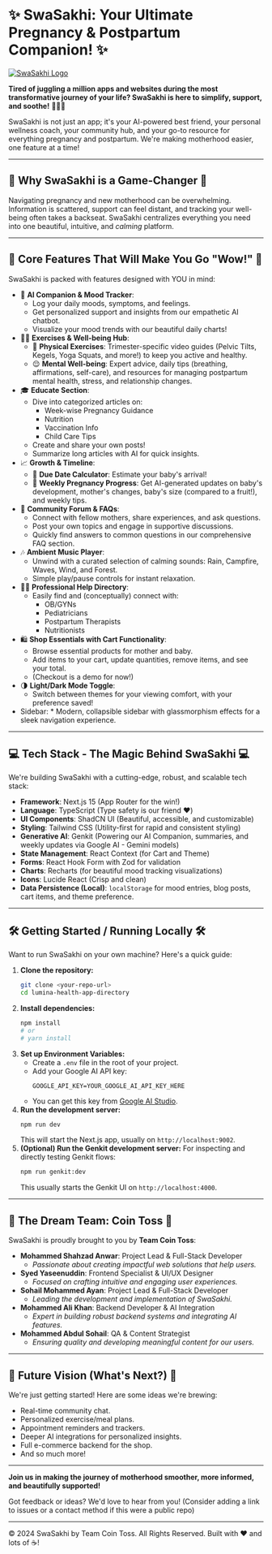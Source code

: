 # ✨ SwaSakhi: Your Ultimate Pregnancy & Postpartum Companion! ✨

[![SwaSakhi Logo](https://placehold.co/600x200/A88FAC/F7F0F5?text=SwaSakhi&font=Poppins)](https://swasakhi.example.com) <!-- Replace with actual logo URL if you have one -->

**Tired of juggling a million apps and websites during the most transformative journey of your life? SwaSakhi is here to simplify, support, and soothe!** 🤰🤱💖

SwaSakhi is not just an app; it's your AI-powered best friend, your personal wellness coach, your community hub, and your go-to resource for everything pregnancy and postpartum. We're making motherhood easier, one feature at a time!

---

## 🚀 Why SwaSakhi is a Game-Changer 🚀

Navigating pregnancy and new motherhood can be overwhelming. Information is scattered, support can feel distant, and tracking your well-being often takes a backseat. SwaSakhi centralizes everything you need into one beautiful, intuitive, and *calming* platform.

---

## 🌟 Core Features That Will Make You Go "Wow!" 🌟

SwaSakhi is packed with features designed with YOU in mind:

*   🧠 **AI Companion & Mood Tracker**:
    *   Log your daily moods, symptoms, and feelings.
    *   Get personalized support and insights from our empathetic AI chatbot.
    *   Visualize your mood trends with our beautiful daily charts!
*   🧘‍♀️ **Exercises & Well-being Hub**:
    *   🤸 **Physical Exercises**: Trimester-specific video guides (Pelvic Tilts, Kegels, Yoga Squats, and more!) to keep you active and healthy.
    *   😌 **Mental Well-being**: Expert advice, daily tips (breathing, affirmations, self-care), and resources for managing postpartum mental health, stress, and relationship changes.
*   🎓 **Educate Section**:
    *   Dive into categorized articles on:
        *   Week-wise Pregnancy Guidance
        *   Nutrition
        *   Vaccination Info
        *   Child Care Tips
    *   Create and share your own posts!
    *   Summarize long articles with AI for quick insights.
*   📈 **Growth & Timeline**:
    *   📅 **Due Date Calculator**: Estimate your baby's arrival!
    *   👶 **Weekly Pregnancy Progress**: Get AI-generated updates on baby's development, mother's changes, baby's size (compared to a fruit!), and weekly tips.
*   💬 **Community Forum & FAQs**:
    *   Connect with fellow mothers, share experiences, and ask questions.
    *   Post your own topics and engage in supportive discussions.
    *   Quickly find answers to common questions in our comprehensive FAQ section.
*   🎶 **Ambient Music Player**:
    *   Unwind with a curated selection of calming sounds: Rain, Campfire, Waves, Wind, and Forest.
    *   Simple play/pause controls for instant relaxation.
*   🧑‍⚕️ **Professional Help Directory**:
    *   Easily find and (conceptually) connect with:
        *   OB/GYNs
        *   Pediatricians
        *   Postpartum Therapists
        *   Nutritionists
*   🛍️ **Shop Essentials with Cart Functionality**:
    *   Browse essential products for mother and baby.
    *   Add items to your cart, update quantities, remove items, and see your total.
    *   (Checkout is a demo for now!)
*   🌗 **Light/Dark Mode Toggle**:
    *   Switch between themes for your viewing comfort, with your preference saved!
*    Sidebar:
    *   Modern, collapsible sidebar with glassmorphism effects for a sleek navigation experience.

---

## 💻 Tech Stack - The Magic Behind SwaSakhi 💻

We're building SwaSakhi with a cutting-edge, robust, and scalable tech stack:

*   **Framework**: Next.js 15 (App Router for the win!)
*   **Language**: TypeScript (Type safety is our friend ❤️)
*   **UI Components**: ShadCN UI (Beautiful, accessible, and customizable)
*   **Styling**: Tailwind CSS (Utility-first for rapid and consistent styling)
*   **Generative AI**: Genkit (Powering our AI Companion, summaries, and weekly updates via Google AI - Gemini models)
*   **State Management**: React Context (for Cart and Theme)
*   **Forms**: React Hook Form with Zod for validation
*   **Charts**: Recharts (for beautiful mood tracking visualizations)
*   **Icons**: Lucide React (Crisp and clean)
*   **Data Persistence (Local)**: `localStorage` for mood entries, blog posts, cart items, and theme preference.

---

## 🛠️ Getting Started / Running Locally 🛠️

Want to run SwaSakhi on your own machine? Here's a quick guide:

1.  **Clone the repository:**
    ```bash
    git clone <your-repo-url>
    cd lumina-health-app-directory
    ```
2.  **Install dependencies:**
    ```bash
    npm install
    # or
    # yarn install
    ```
3.  **Set up Environment Variables:**
    *   Create a `.env` file in the root of your project.
    *   Add your Google AI API key:
        ```env
        GOOGLE_API_KEY=YOUR_GOOGLE_AI_API_KEY_HERE
        ```
    *   You can get this key from [Google AI Studio](https://aistudio.google.com/).
4.  **Run the development server:**
    ```bash
    npm run dev
    ```
    This will start the Next.js app, usually on `http://localhost:9002`.
5.  **(Optional) Run the Genkit development server:**
    For inspecting and directly testing Genkit flows:
    ```bash
    npm run genkit:dev
    ```
    This usually starts the Genkit UI on `http://localhost:4000`.

---

## 🚀 The Dream Team: Coin Toss 🚀

SwaSakhi is proudly brought to you by **Team Coin Toss**:

*   **Mohammed Shahzad Anwar**: Project Lead & Full-Stack Developer
    *   *Passionate about creating impactful web solutions that help users.*
*   **Syed Yaseenuddin**: Frontend Specialist & UI/UX Designer
    *   *Focused on crafting intuitive and engaging user experiences.*
*   **Sohail Mohammed Ayan**: Project Lead & Full-Stack Developer
    *   *Leading the development and implementation of SwaSakhi.*
*   **Mohammed Ali Khan**: Backend Developer & AI Integration
    *   *Expert in building robust backend systems and integrating AI features.*
*   **Mohammed Abdul Sohail**: QA & Content Strategist
    *   *Ensuring quality and developing meaningful content for our users.*

---

## 🔮 Future Vision (What's Next?) 🔮

We're just getting started! Here are some ideas we're brewing:
*   Real-time community chat.
*   Personalized exercise/meal plans.
*   Appointment reminders and trackers.
*   Deeper AI integrations for personalized insights.
*   Full e-commerce backend for the shop.
*   And so much more!

---

**Join us in making the journey of motherhood smoother, more informed, and beautifully supported!**

Got feedback or ideas? We'd love to hear from you!
(Consider adding a link to issues or a contact method if this were a public repo)

---

&copy; 2024 SwaSakhi by Team Coin Toss. All Rights Reserved.
Built with ❤️ and lots of ☕!
